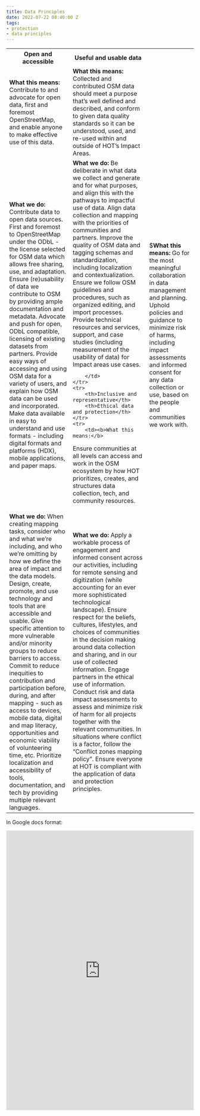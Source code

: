 ```yaml
---
title: Data Principles
date: 2022-07-22 08:46:00 Z
tags:
- protection
- data principles
---
```


<table>
	<tr>
		<th>Open and accessible</th>
		<th>Useful and usable data</th>
	</tr>
	<tr>
		<td><b>What this means:</b>
Contribute to and advocate for open data, first and foremost OpenStreetMap, and enable anyone to make effective use of this data.
		</td>
		<td><b>What this means:</b>
Collected and contributed OSM data should meet a purpose that’s well defined and described, and conform to given data quality standards so it can be understood, used, and re-used within and outside of HOT’s Impact Areas.
		</td>
	</tr>
	<tr>
		<td><b>What we do:</b>
Contribute data to open data sources. First and foremost to OpenStreetMap under the ODbL - the license selected for OSM data which allows free sharing, use, and adaptation.
Ensure (re)usability of data we contribute to OSM by providing ample documentation and metadata.
Advocate and push for open, ODbL compatible, licensing of existing datasets from partners.
Provide easy ways of accessing and using OSM data for a variety of users, and explain how OSM data can be used and incorporated.
Make data available in easy to understand and use formats - including digital formats and platforms (HDX), mobile applications, and paper maps.
		</td>
		<td><b>What we do:</b>
Be deliberate in what data we collect and generate and for what purposes, and align this with the pathways to impactful use of data.
Align data collection and mapping with the priorities of communities and partners.
Improve the quality of OSM data and tagging schemas and standardization, including localization and contextualization.
Ensure we follow OSM guidelines and procedures, such as organized editing, and import processes.
Provide technical resources and services, support, and case studies (including measurement of the usability of data) for Impact areas use cases.

		</td>
	</tr>
	<tr>
		<th>Inclusive and representative</th>
		<th>Ethical data and protection</th>
	</tr>
	<tr>
		<td><b>What this means:</b>
Ensure communities at all levels can access and work in the OSM ecosystem by how HOT prioritizes, creates, and structures data collection, tech, and community resources.
		</td>
		<td>$<b>What this means:</b>
Go for the most meaningful collaboration in data management and planning. Uphold policies and guidance to minimize risk of harms, including impact assessments and informed consent for any data collection or use, based on the people and communities we work with.
		</td>
	</tr>
	<tr>
		<td><b>What we do:</b>
When creating mapping tasks, consider who and what we’re including, and who we’re omitting by how we define the area of impact and the data models.
Design, create, promote, and use technology and tools that are accessible and usable. Give specific attention to more vulnerable and/or minority groups to reduce barriers to access.
Commit to reduce inequities to contribution and participation before, during, and after mapping - such as access to devices, mobile data, digital and map literacy, opportunities and economic viability of volunteering time, etc.
Prioritize localization and accessibility of tools, documentation, and tech by providing multiple relevant languages.
		</td>
		<td><b>What we do:</b>
Apply a workable process of engagement and informed consent across our activities, including for remote sensing and digitization (while accounting for an ever more sophisticated technological landscape).
Ensure respect for the beliefs, cultures, lifestyles, and choices of communities in the decision making around data collection and sharing, and in our use of collected information. Engage partners in the ethical use of information.
Conduct risk and data impact assessments to assess and minimize risk of harm for all projects together with the relevant communities. In situations where conflict is a factor, follow the “Conflict zones mapping policy”.
Ensure everyone at HOT is compliant with the application of data and protection principles.
		</td>
	</tr>
</table> 

In Google docs format:

<iframe src="https://docs.google.com/presentation/d/e/2PACX-1vRCzr84b_Ad5MRSziA1gfa2gpEwL1qjNtj0nCCbJRa4eRAqkORwgQAUYuFgRTBmcZ9vBt9bZ-D8ybCG/embed?start=false&loop=false&delayms=3000" frameborder="0" width="100%" height="749" allowfullscreen="true" mozallowfullscreen="true" webkitallowfullscreen="true"></iframe>